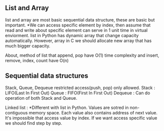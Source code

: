 ## List and Array
list and array are most basic sequential data structure, these are basic but important.
*We can access specific element by index, then assume that read and write about specific element can serve in 1 unit time in virtual enviorment. 
list in Python has dynamic array that change capacity automatically. However, array in C we should allocate new array that has much bigger capacity.

About, method of list that append, pop have O(1) time complexity and insert, remove, index, count have O(n)

## Sequential data structures

Stack, Queue, Dequeue
restricted access(push, pop) only allowed.
Stack : LIFO(Last In First Out)
Queue : FIFO(First In First Out)
Dequeue : Can do operation of both Stack and Queue.

Linked list : *Different with list in Python.
Values are sotred in non-contiguous memory space. 
Each value also contains address of next value. 
It's impossible that access value by index. If we want access specific value we should find step by step.
